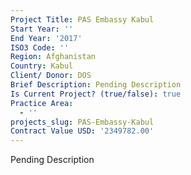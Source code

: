 ```yaml
---
Project Title: PAS Embassy Kabul
Start Year: ''
End Year: '2017'
ISO3 Code: ''
Region: Afghanistan
Country: Kabul
Client/ Donor: DOS
Brief Description: Pending Description
Is Current Project? (true/false): true
Practice Area:
  - ''
projects_slug: PAS-Embassy-Kabul
Contract Value USD: '2349782.00'
---
```

Pending Description